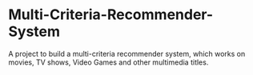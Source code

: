 # Multi-Criteria-Recommender-System
A project to build a multi-criteria recommender system, which works on movies, TV shows,  Video Games and other multimedia titles.
